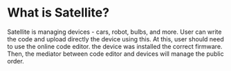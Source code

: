 # What is Satellite?
Satellite is managing devices - cars, robot, bulbs, and more. User can write the code and upload directly the device using this. At this, user should need to use the online code editor. the device was installed the correct firmware. Then, the mediator between code editor and devices will manage the public order.
